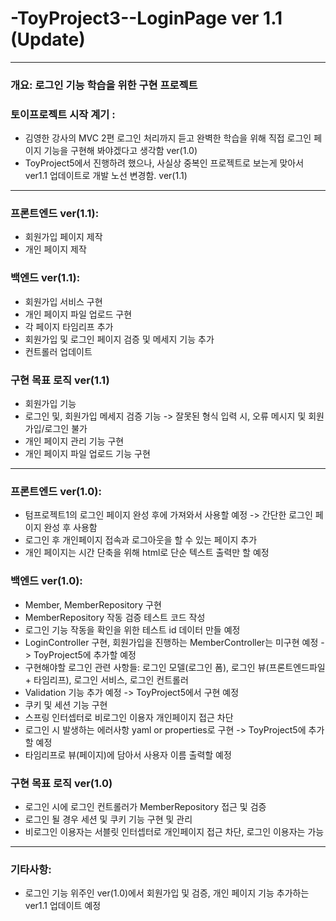 # -ToyProject3--LoginPage ver 1.1 (Update)

---

### 개요: 로그인 기능 학습을 위한 구현 프로젝트

### 토이프로젝트 시작 계기 : 
- 김영한 강사의 MVC 2편 로그인 처리까지 듣고 완벽한 학습을 위해 
직접 로그인 페이지 기능을 구현해 봐야겠다고 생각함 ver(1.0)
- ToyProject5에서 진행하려 했으나, 사실상 중복인 프로젝트로 보는게 맞아서 ver1.1 업데이트로 개발 노선 변경함. ver(1.1)

---


### 프론트엔드 ver(1.1):
- 회원가입 페이지 제작
- 개인 페이지 제작

### 백엔드 ver(1.1): 
- 회원가입 서비스 구현
- 개인 페이지 파일 업로드 구현
- 각 페이지 타임리프 추가
- 회원가입 및 로그인 페이지 검증 및 메세지 기능 추가
- 컨트롤러 업데이트

### 구현 목표 로직 ver(1.1)
- 회원가입 기능
- 로그인 및, 회원가입 메세지 검증 기능 -> 잘못된 형식 입력 시, 오류 메시지 및 회원가입/로그인 불가
- 개인 페이지 관리 기능 구현
- 개인 페이지 파일 업로드 기능 구현

---

### 프론트엔드 ver(1.0):
- 텀프로젝트1의 로그인 페이지 완성 후에 가져와서 사용할 예정 -> 간단한 로그인 페이지 완성 후 사용함
- 로그인 후 개인페이지 접속과 로그아웃을 할 수 있는 페이지 추가
- 개인 페이지는 시간 단축을 위해 html로 단순 텍스트 출력만 할 예정

### 백엔드 ver(1.0): 
- Member, MemberRepository 구현
- MemberRepository 작동 검증 테스트 코드 작성
- 로그인 기능 작동을 확인을 위한 테스트 id 데이터 만들 예정  
- LoginController 구현, 회원가입을 진행하는 MemberController는 미구현 예정 -> ToyProject5에 추가할 예정
- 구현해야할 로그인 관련 사항들: 로그인 모델(로그인 폼), 로그인 뷰(프론트엔드파일 + 타임리프), 로그인 서비스, 로그인 컨트롤러
- Validation 기능 추가 예정 -> ToyProject5에서 구현 예정
- 쿠키 및 세션 기능 구현
- 스프링 인터셉터로 비로그인 이용자 개인페이지 접근 차단
- 로그인 시 발생하는 에러사항 yaml or properties로 구현 -> ToyProject5에 추가할 예정
- 타임리프로 뷰(페이지)에 담아서 사용자 이름 출력할 예정


### 구현 목표 로직 ver(1.0)
- 로그인 시에 로그인 컨트롤러가 MemberRepository 접근 및 검증
- 로그인 될 경우 세션 및 쿠키 기능 구현 및 관리
- 비로그인 이용자는 서블릿 인터셉터로 개인페이지 접근 차단, 로그인 이용자는 가능

---

### 기타사항:
- 로그인 기능 위주인 ver(1.0)에서 회원가입 및 검증, 개인 페이지 기능 추가하는 ver1.1 업데이트 예정

